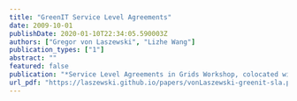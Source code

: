 ```yaml
---
title: "GreenIT Service Level Agreements"
date: 2009-10-01
publishDate: 2020-01-10T22:34:05.590003Z
authors: ["Gregor von Laszewski", "Lizhe Wang"]
publication_types: ["1"]
abstract: ""
featured: false
publication: "*Service Level Agreements in Grids Workshop, colocated with IEEE/ACM Grid 2009 Conference*"
url_pdf: "https://laszewski.github.io/papers/vonLaszewski-greenit-sla.pdf"
---
```



